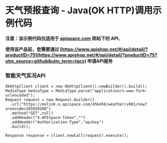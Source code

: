# 天气预报查询 - Java(OK HTTP)调用示例代码

**注意：该示例代码仅适用于 [apispace.com](https://www.apispace.com/?utm_source=github&utm_term=tqcx) 网站下的 API**。

**使用该产品前，您需要通过 [https://www.apishop.net/#/api/detail/?productID=75](https://www.apishop.net/#/api/detail/?productID=75?utm_source=github&utm_term=tqcx) 申请API服务**

### 智能天气实况API
```
OkHttpClient client = new OkHttpClient().newBuilder().build();
MediaType mediaType = MediaType.parse("application/x-www-form-urlencoded");
Request request = new Request.Builder()
  .url("https://eolink.o.apispace.com/456456/weather/v001/now?areacode=101010100")
  .method("GET",null)
  .addHeader("X-APISpace-Token","")
  .addHeader("Authorization-Type","apikey")
  .build();

Response response = client.newCall(request).execute();
```
